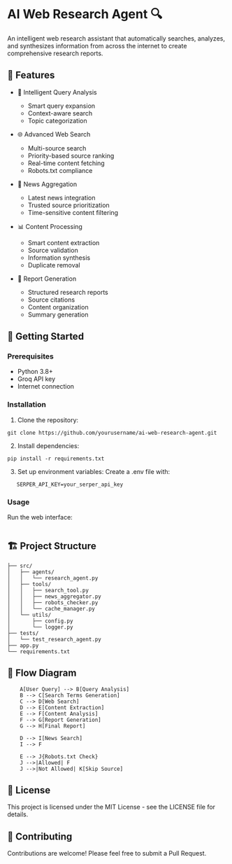 # AI Web Research Agent 🔍

An intelligent web research assistant that automatically searches, analyzes, and synthesizes information from across the internet to create comprehensive research reports.

## 🌟 Features

- 🤖 Intelligent Query Analysis
  - Smart query expansion
  - Context-aware search
  - Topic categorization

- 🌐 Advanced Web Search
  - Multi-source search
  - Priority-based source ranking
  - Real-time content fetching
  - Robots.txt compliance

- 📰 News Aggregation
  - Latest news integration
  - Trusted source prioritization
  - Time-sensitive content filtering

- 📊 Content Processing
  - Smart content extraction
  - Source validation
  - Information synthesis
  - Duplicate removal

- 📝 Report Generation
  - Structured research reports
  - Source citations
  - Content organization
  - Summary generation

## 🚀 Getting Started

### Prerequisites
- Python 3.8+
- Groq API key
- Internet connection

### Installation

1. Clone the repository:
```
git clone https://github.com/yourusername/ai-web-research-agent.git
```
2. Install dependencies:
```
pip install -r requirements.txt
```
3. Set up environment variables:
   Create a .env file with:
```GROQ_API_KEY=your_api_key_here
   SERPER_API_KEY=your_serper_api_key
```
### Usage
Run the web interface:

```streamlit run app.py
```
## 🏗️ Project Structure

```ai-web-research-agent/
├── src/
│   ├── agents/
│   │   └── research_agent.py
│   ├── tools/
│   │   ├── search_tool.py
│   │   ├── news_aggregator.py
│   │   ├── robots_checker.py
│   │   └── cache_manager.py
│   └── utils/
│       ├── config.py
│       └── logger.py
├── tests/
│   └── test_research_agent.py
├── app.py
└── requirements.txt
```

## 🔄 Flow Diagram
```graph TD
    A[User Query] --> B[Query Analysis]
    B --> C[Search Terms Generation]
    C --> D[Web Search]
    D --> E[Content Extraction]
    E --> F[Content Analysis]
    F --> G[Report Generation]
    G --> H[Final Report]
    
    D --> I[News Search]
    I --> F
    
    E --> J{Robots.txt Check}
    J -->|Allowed| F
    J -->|Not Allowed| K[Skip Source]
```

## 📝 License
This project is licensed under the MIT License - see the LICENSE file for details.

## 🤝 Contributing
Contributions are welcome! Please feel free to submit a Pull Request.

